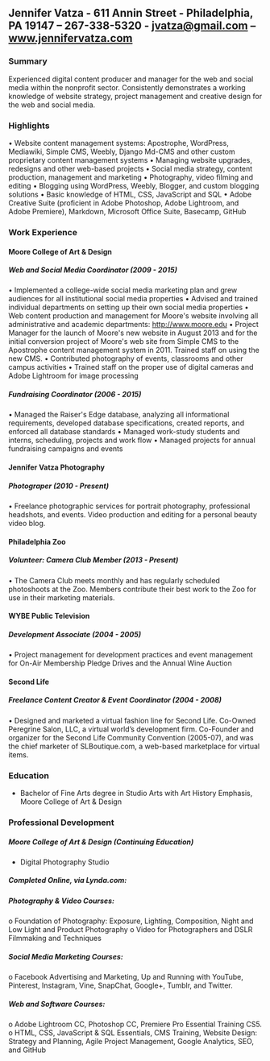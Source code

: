 ## Jennifer Vatza - 611 Annin Street - Philadelphia, PA 19147 – 267-338-5320 - jvatza@gmail.com – www.jennifervatza.com

### Summary
Experienced digital content producer and manager for the web and social media within the nonprofit sector. Consistently demonstrates a working knowledge of website strategy, project management and creative design for the web and social media. 

### Highlights

•	Website content management systems: Apostrophe, WordPress, Mediawiki, Simple CMS, Weebly, Django Md-CMS and other custom proprietary content management systems
•	Managing website upgrades, redesigns and other web-based projects
•	Social media strategy, content production, management and marketing
•	Photography, video filming and editing
•	Blogging using WordPress, Weebly, Blogger, and custom blogging solutions
•	Basic knowledge of HTML, CSS, JavaScript and SQL
•	Adobe Creative Suite (proficient in Adobe Photoshop, Adobe Lightroom, and Adobe Premiere), Markdown, Microsoft Office Suite, Basecamp, GitHub


### Work Experience

#### Moore College of Art & Design 
##### Web and Social Media Coordinator (2009 - 2015)
•	Implemented a college-wide social media marketing plan and grew audiences for all institutional social media properties
•	Advised and trained individual departments on setting up their own social media properties
•	Web content production and management for Moore's website involving all administrative and academic departments: http://www.moore.edu
•	Project Manager for the launch of Moore's new website in August 2013 and for the initial conversion project of Moore's web site from Simple CMS to the Apostrophe content management system in 2011. Trained staff on using the new CMS.
•	Contributed photography of events, classrooms and other campus activities 
•	Trained staff on the proper use of digital cameras and Adobe Lightroom for image processing

##### Fundraising Coordinator (2006 - 2015)
•	Managed the Raiser's Edge database, analyzing all informational requirements, developed database specifications, created reports, and enforced all database standards
•	Managed work-study students and interns, scheduling, projects and work flow
•	Managed projects for annual fundraising campaigns and events 

#### Jennifer Vatza Photography
##### Photograper (2010 - Present)
•	Freelance photographic services for portrait photography, professional headshots, and events. Video production and editing for a personal beauty video blog.

#### Philadelphia Zoo
##### Volunteer: Camera Club Member (2013 - Present)
•	The Camera Club meets monthly and has regularly scheduled photoshoots at the Zoo. Members contribute their best work to the Zoo for use in their marketing materials.

#### WYBE Public Television
##### Development Associate (2004 - 2005)
•	Project management for development practices and event management for On-Air Membership Pledge Drives and the Annual Wine Auction

#### Second Life
##### Freelance Content Creator & Event Coordinator  (2004 - 2008)
•	Designed and marketed a virtual fashion line for Second Life. Co-Owned Peregrine Salon, LLC, a virtual world’s development firm. Co-Founder and organizer for the Second Life Community Convention (2005-07), and was the chief marketer of SLBoutique.com, a web-based marketplace for virtual items. 

### Education
- Bachelor of Fine Arts degree in Studio Arts with Art History Emphasis, Moore College of Art & Design

### Professional Development
##### Moore College of Art & Design (Continuing Education)
- Digital Photography Studio

##### Completed Online, via Lynda.com: 
##### Photography & Video Courses: 
o	Foundation of Photography: Exposure, Lighting, Composition, Night and Low Light and Product Photography
o	Video for Photographers and DSLR Filmmaking and Techniques
#####	Social Media Marketing Courses: 
o	Facebook Advertising and Marketing, Up and Running with YouTube, Pinterest, Instagram, Vine, SnapChat, Google+, Tumblr, and Twitter.
##### Web and Software Courses: 
o	Adobe Lightroom CC, Photoshop CC, Premiere Pro Essential Training CS5.
o	HTML, CSS, JavaScript & SQL Essentials, CMS Training, Website Design: Strategy and Planning, Agile Project Management, Google Analytics, SEO, and GitHub
